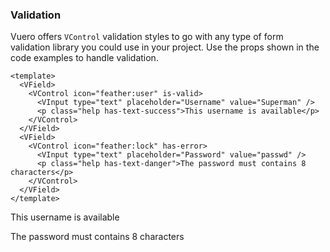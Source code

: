 ### Validation

Vuero offers `VControl` validation styles to go with any type of
form validation library you could use in your project.
Use the props shown in the code examples to handle validation.

<!--code-->

```vue
<template>
  <VField>
    <VControl icon="feather:user" is-valid>
      <VInput type="text" placeholder="Username" value="Superman" />
      <p class="help has-text-success">This username is available</p>
    </VControl>
  </VField>
  <VField>
    <VControl icon="feather:lock" has-error>
      <VInput type="text" placeholder="Password" value="passwd" />
      <p class="help has-text-danger">The password must contains 8 characters</p>
    </VControl>
  </VField>
</template>
```

<!--/code-->

<!--example-->

<form method="post" novalidate @submit.prevent>
  <VField>
    <VControl icon="feather:user" is-valid>
      <VInput
        type="text"
        placeholder="Username"
        value="Superman"
        autocomplete="username"
      />
      <p class="help has-text-success">This username is available</p>
    </VControl>
  </VField>
  <VField>
    <VControl icon="feather:lock" has-error>
      <VInput
        type="text"
        placeholder="Password"
        value="passwd"
        autocomplete="current-password"
      />
      <p class="help has-text-danger">The password must contains 8 characters</p>
    </VControl>
  </VField>
</form>

<!--/example-->
